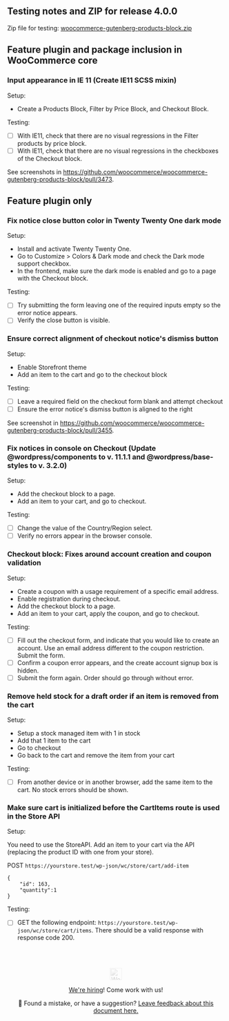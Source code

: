 ## Testing notes and ZIP for release 4.0.0

Zip file for testing: [woocommerce-gutenberg-products-block.zip](https://github.com/woocommerce/woocommerce-gutenberg-products-block/files/5654619/woocommerce-gutenberg-products-block.zip)

## Feature plugin and package inclusion in WooCommerce core

### Input appearance in IE 11 (Create IE11 SCSS mixin)

Setup:

* Create a Products Block, Filter by Price Block, and Checkout Block.

Testing:

- [ ] With IE11, check that there are no visual regressions in the Filter products by price block.
- [ ] With IE11, check that there are no visual regressions in the checkboxes of the Checkout block.

See screenshots in https://github.com/woocommerce/woocommerce-gutenberg-products-block/pull/3473.

## Feature plugin only

### Fix notice close button color in Twenty Twenty One dark mode

Setup:

* Install and activate Twenty Twenty One.
* Go to Customize > Colors & Dark mode and check the Dark mode support checkbox.
* In the frontend, make sure the dark mode is enabled and go to a page with the Checkout block.

Testing:

* [ ] Try submitting the form leaving one of the required inputs empty so the error notice appears.
* [ ] Verify the close button is visible.

### Ensure correct alignment of checkout notice's dismiss button

Setup:

* Enable Storefront theme
* Add an item to the cart and go to the checkout block

Testing:

* [ ] Leave a required field on the checkout form blank and attempt checkout
* [ ] Ensure the error notice's dismiss button is aligned to the right

See screenshot in https://github.com/woocommerce/woocommerce-gutenberg-products-block/pull/3455.

### Fix notices in console on Checkout (Update @wordpress/components to v. 11.1.1 and @wordpress/base-styles to v. 3.2.0)

Setup:

* Add the checkout block to a page. 
* Add an item to your cart, and go to checkout.

Testing:

* [ ] Change the value of the Country/Region select.
* [ ] Verify no errors appear in the browser console.

### Checkout block: Fixes around account creation and coupon validation

Setup:

* Create a coupon with a usage requirement of a specific email address.
* Enable registration during checkout.
* Add the checkout block to a page. 
* Add an item to your cart, apply the coupon, and go to checkout.

Testing:

* [ ] Fill out the checkout form, and indicate that you would like to create an account. Use an email address different to the coupon restriction. Submit the form.
* [ ] Confirm a coupon error appears, and the create account signup box is hidden.
* [ ] Submit the form again. Order should go through without error.

### Remove held stock for a draft order if an item is removed from the cart

Setup:

* Setup a stock managed item with 1 in stock
* Add that 1 item to the cart
* Go to checkout
* Go back to the cart and remove the item from your cart

Testing:

* [ ] From another device or in another browser, add the same item to the cart. No stock errors should be shown.

### Make sure cart is initialized before the CartItems route is used in the Store API

Setup:

You need to use the StoreAPI. Add an item to your cart via the API (replacing the product ID with one from your store).

POST `https://yourstore.test/wp-json/wc/store/cart/add-item`

```
{
	"id": 163,
	"quantity":1
}
```

Testing: 

* [ ] GET the following endpoint: `https://yourstore.test/wp-json/wc/store/cart/items`. There should be a valid response with response code 200.

<!-- FEEDBACK --><br/><br/><p align="center"><a href="https://woocommerce.com/"><img src="https://woocommerce.com/wp-content/themes/woo/images/logo-woocommerce@2x.png" alt="WooCommerce" height="28px" style="filter: grayscale(100%);opacity: 0.2;" /></a></p><p align="center"><a href="https://woocommerce.com/careers/">We're hiring</a>! Come work with us!</p><p align="center">🐞 Found a mistake, or have a suggestion? <a href="https://github.com/woocommerce/woocommerce-gutenberg-products-block/issues/new?assignees=&labels=type%3A+documentation&template=--doc-feedback.md&title=Feedback%20on%20`./docs/testing/releases/400.md`">Leave feedback about this document here.</a></p><!-- /FEEDBACK -->

